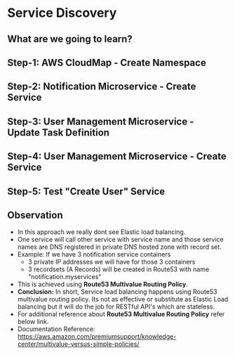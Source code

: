 # Service Discovery

## What are we going to learn?

## Step-1: AWS CloudMap - Create Namespace

## Step-2: Notification Microservice - Create Service

## Step-3: User Management Microservice - Update Task Definition 

## Step-4: User Management Microservice - Create Service

## Step-5: Test "Create User" Service

## Observation
- In this approach we really dont see Elastic load balancing.
- One service will call other service with service name and those service names are DNS registered in private DNS hosted zone with record set.
- Example: If we have 3 notification service containers 
    - 3 private IP addresses we will have for those 3 containers
    - 3 recordsets (A Records) will be created in Route53 with name "notification.myservices"
- This is achieved using **Route53 Multivalue Routing Policy**. 
- **Conclusion:**  In short, Service load balancing happens using Route53 multivalue routing policy. Its not as effective or substitute as Elastic Load balancing but it will do the job for RESTful API's which are stateless.
- For additional reference about **Route53 Multivalue Routing Policy** refer below link.
- Documentation Reference: https://aws.amazon.com/premiumsupport/knowledge-center/multivalue-versus-simple-policies/